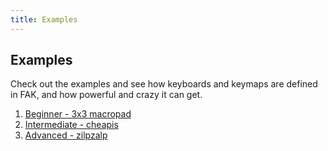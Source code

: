 ```yaml
---
title: Examples
---
```


## Examples

Check out the examples and see how keyboards and keymaps are defined in FAK, and how powerful and crazy it can get.

1. [Beginner - 3x3 macropad](https://github.com/semickolon/fak-config/tree/main/keyboards/3x3_macropad)
1. [Intermediate - cheapis](https://github.com/semickolon/fak-config/tree/main/keyboards/cheapis)
1. [Advanced - zilpzalp](https://github.com/semickolon/fak-config/tree/main/keyboards/zilpzalp)
